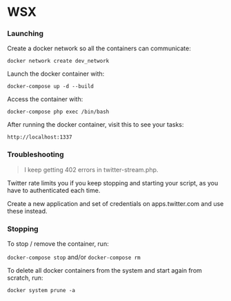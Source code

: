 # WSX

### Launching

Create a docker network so all the containers can communicate:

`docker network create dev_network`

Launch the docker container with:

`docker-compose up -d --build`

Access the container with:

`docker-compose php exec /bin/bash`

After running the docker container, visit this to see your tasks:

`http://localhost:1337`

### Troubleshooting

> I keep getting 402 errors in twitter-stream.php.

Twitter rate limits you if you keep stopping and starting your script, as you have to authenticated each time.

Create a new application and set of credentials on apps.twitter.com and use these instead.

### Stopping

To stop / remove the container, run:

`docker-compose stop` and/or `docker-compose rm`

To delete all docker containers from the system and start again from scratch, run:

`docker system prune -a`